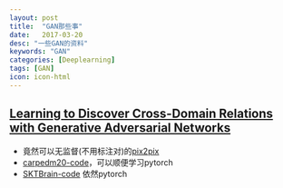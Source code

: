 ```yaml
---
layout: post
title:  "GAN那些事"
date:   2017-03-20
desc: "一些GAN的资料"
keywords: "GAN"
categories: [Deeplearning]
tags: [GAN]
icon: icon-html
---
```


## [Learning to Discover Cross-Domain Relations with Generative Adversarial Networks](https://arxiv.org/abs/1703.05192)
- 竟然可以无监督(不用标注对)的[pix2pix](https://github.com/phillipi/pix2pix)
- [carpedm20-code](https://github.com/carpedm20/DiscoGAN-pytorch)，可以顺便学习pytorch
- [SKTBrain-code](https://github.com/SKTBrain/DiscoGAN) 依然pytorch
